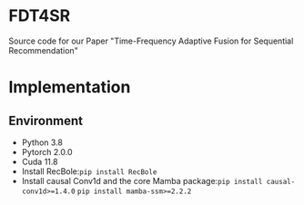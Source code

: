 # FDT4SR
Source code for our Paper "Time-Frequency Adaptive Fusion for Sequential Recommendation"
# Implementation
## Environment
* Python 3.8
* Pytorch 2.0.0
* Cuda 11.8
* Install RecBole:```pip install RecBole```
* Install causal Conv1d and the core Mamba package:```pip install causal-conv1d>=1.4.0``` ```pip install mamba-ssm>=2.2.2```

